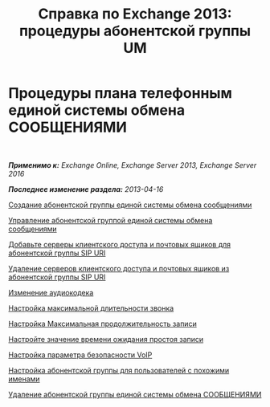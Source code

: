 ﻿---
title: 'Справка по Exchange 2013: процедуры абонентской группы UM'
TOCTitle: Процедуры плана телефонным единой системы обмена СООБЩЕНИЯМИ
ms:assetid: 1bda77c8-c4e2-4ae0-a001-76ae029bf843
ms:mtpsurl: https://technet.microsoft.com/ru-ru/library/JJ822152(v=EXCHG.150)
ms:contentKeyID: 50556345
ms.date: 05/22/2018
mtps_version: v=EXCHG.150
ms.translationtype: MT
---

# Процедуры плана телефонным единой системы обмена СООБЩЕНИЯМИ

 

_**Применимо к:** Exchange Online, Exchange Server 2013, Exchange Server 2016_

_**Последнее изменение раздела:** 2013-04-16_

[Создание абонентской группы единой системы обмена сообщениями](https://docs.microsoft.com/ru-ru/exchange/voice-mail-unified-messaging/connect-voice-mail-system/create-um-dial-plan)

[Управление абонентской группой единой системы обмена сообщениями](manage-a-um-dial-plan-exchange-2013-help.md)

[Добавьте серверы клиентского доступа и почтовых ящиков для абонентской группы SIP URI](add-mailbox-and-client-access-servers-to-a-sip-uri-dial-plan-exchange-2013-help.md)

[Удаление серверов клиентского доступа и почтовых ящиков из абонентской группы SIP URI](remove-mailbox-and-client-access-servers-from-a-sip-uri-dial-plan-exchange-2013-help.md)

[Изменение аудиокодека](https://docs.microsoft.com/ru-ru/exchange/voice-mail-unified-messaging/connect-voice-mail-system/change-audio-codec)

[Настройка максимальной длительности звонка](https://docs.microsoft.com/ru-ru/exchange/voice-mail-unified-messaging/connect-voice-mail-system/configure-maximum-call-duration)

[Настройка Максимальная продолжительность записи](configure-the-maximum-recording-duration-exchange-2013-help.md)

[Настройте значение времени ожидания простоя записи](configure-the-recording-idle-time-out-value-exchange-2013-help.md)

[Настройка параметра безопасности VoIP](https://docs.microsoft.com/ru-ru/exchange/voice-mail-unified-messaging/connect-voice-mail-system/configure-voip-security-setting)

[Настройка абонентской группы для пользователей с похожими именами](https://docs.microsoft.com/ru-ru/exchange/voice-mail-unified-messaging/connect-voice-mail-system/configure-dial-plan-for-users-with-similar-names)

[Удаление абонентской группы единой системы обмена СООБЩЕНИЯМИ](https://docs.microsoft.com/ru-ru/exchange/voice-mail-unified-messaging/connect-voice-mail-system/delete-um-dial-plan)

